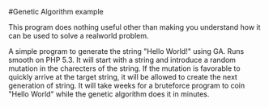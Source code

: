 #Genetic Algorithm example

This program does nothing useful other than making you understand how it can be used to solve a realworld problem.

A simple program to generate the string "Hello World!" using GA. Runs smooth on PHP 5.3. It will start with a string and introduce a random mutation in the charecters of the string. If the mutation is favorable to quickly arrive at the target string, it will be allowed to create the next generation of string. It will take weeks for a bruteforce program to coin "Hello World" while the genetic algorithm does it in minutes. 

